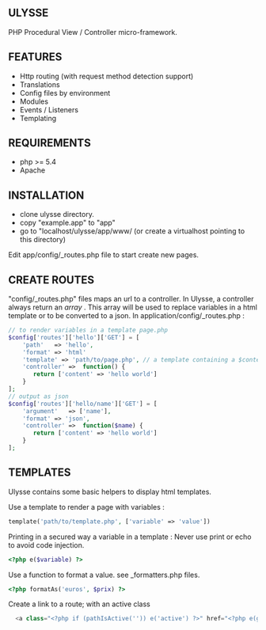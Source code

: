 ULYSSE
------------

PHP Procedural View / Controller micro-framework.

FEATURES
-------------

* Http routing (with request method detection support)
* Translations
* Config files by environment
* Modules
* Events / Listeners
* Templating

REQUIREMENTS
-------------

* php >= 5.4
* Apache

INSTALLATION
-------------

* clone ulysse directory.
* copy "example.app" to "app"
* go to "localhost/ulysse/app/www/ (or create a virtualhost pointing to this directory)

Edit app/config/_routes.php file to start create new pages.

CREATE ROUTES
--------------

"config/_routes.php" files maps an url to a controller.
In Ulysse, a controller always return an *array* .
This array will be used to replace variables in a html template
or to be converted to a json.
In application/config/_routes.php :

```php
// to render variables in a template page.php
$config['routes']['hello']['GET'] = [
    'path'   => 'hello',
    'format' => 'html'
    'template' => 'path/to/page.php', // a template containing a $content variable.
    'controller' =>  function() {
       return ['content' => 'hello world']
    }
];
// output as json
$config['routes']['hello/name']['GET'] = [
    'argument'   => ['name'],
    'format' => 'json',
    'controller' =>  function($name) {
       return ['content' => 'hello world']
    }
];
```

TEMPLATES
---------------

Ulysse contains some basic helpers to display html templates.

Use a template to render a page with variables :
```php
template('path/to/template.php', ['variable' => 'value'])
```

Printing in a secured way a variable in a template :
Never use print or echo to avoid code injection.
```php
<?php e($variable) ?>
```

Use a function to format a value. see _formatters.php files.
```php
<?php formatAs('euros', $prix) ?>
```

Create a link to a route; with an active class
```php
  <a class="<?php if (pathIsActive('')) e('active') ?>" href="<?php e(getRouteUrl('')) ?>">Homepage </a>
```


